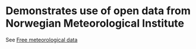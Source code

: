 # Demonstrates use of open data from Norwegian Meteorological Institute

See [Free meteorological data](https://www.met.no/en/free-meteorological-data/Download-services)